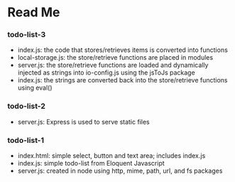 # Read Me

### todo-list-3

* index.js: the code that stores/retrieves items is converted into functions
* local-storage.js: the store/retrieve functions are placed in modules
* server.js: the store/retrieve functions are loaded and dynamically injected as strings into io-config.js using the jsToJs package
* index.js: the strings are converted back into the store/retrieve functions using eval()


### todo-list-2

* server.js: Express is used to serve static files


### todo-list-1

* index.html: simple select, button and text area; includes index.js
* index.js: simple todo-list from Eloquent Javascript
* server.js: created in node using http, mime, path, url, and fs packages 
